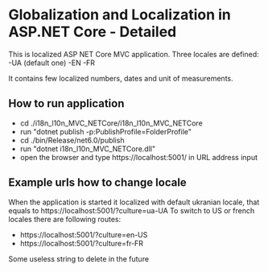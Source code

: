 # Globalization and Localization in ASP.NET Core - Detailed
This is localized ASP NET Core MVC application.
Three locales are defined:
-UA (default one)
-EN
-FR

It contains few localized numbers, dates and unit of measurements.

## How to run application
- cd ./i18n_l10n_MVC_NETCore/i18n_l10n_MVC_NETCore
- run "dotnet publish -p:PublishProfile=FolderProfile"
- cd ./bin/Release/net6.0/publish
- run "dotnet i18n_l10n_MVC_NETCore.dll"
- open the browser and type https://localhost:5001/ in URL address input

## Example urls how to change locale
When the application is started it localized with default ukranian locale, that equals to https://localhost:5001/?culture=ua-UA
To switch to US or french locales there are following routes:
- https://localhost:5001/?culture=en-US
- https://localhost:5001/?culture=fr-FR

Some useless string to delete in the future